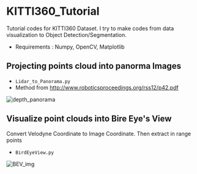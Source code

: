 # KITTI360_Tutorial
Tutorial codes for KITTI360 Dataset.
I try to make codes from data visualization to Object Detection/Segmentation.

- Requirements : Numpy, OpenCV, Matplotlib 

## Projecting points cloud into panorma Images
- ```Lidar_to_Panorama.py```
- Method from http://www.roboticsproceedings.org/rss12/p42.pdf

![depth_panorama](https://user-images.githubusercontent.com/50229148/185848007-da5af732-b3ce-45ce-9641-2f391fc3b059.gif)

## Visualize point clouds into Bire Eye's View
Convert Velodyne Coordinate to Image Coordinate. Then extract in range points
- ```BirdEyeView.py```




![BEV_img](https://user-images.githubusercontent.com/50229148/185840096-7e4edc61-1e6a-469e-bcfd-4759f34eb1d2.png)

